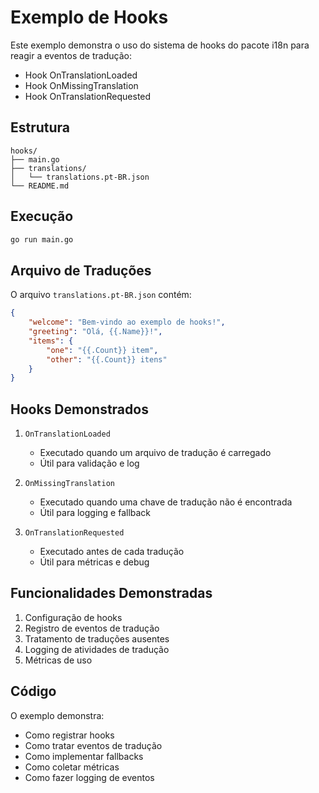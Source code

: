 # Exemplo de Hooks

Este exemplo demonstra o uso do sistema de hooks do pacote i18n para reagir a eventos de tradução:
- Hook OnTranslationLoaded
- Hook OnMissingTranslation
- Hook OnTranslationRequested

## Estrutura

```
hooks/
├── main.go
├── translations/
│   └── translations.pt-BR.json
└── README.md
```

## Execução

```bash
go run main.go
```

## Arquivo de Traduções

O arquivo `translations.pt-BR.json` contém:

```json
{
    "welcome": "Bem-vindo ao exemplo de hooks!",
    "greeting": "Olá, {{.Name}}!",
    "items": {
        "one": "{{.Count}} item",
        "other": "{{.Count}} itens"
    }
}
```

## Hooks Demonstrados

1. `OnTranslationLoaded`
   - Executado quando um arquivo de tradução é carregado
   - Útil para validação e log

2. `OnMissingTranslation`
   - Executado quando uma chave de tradução não é encontrada
   - Útil para logging e fallback

3. `OnTranslationRequested`
   - Executado antes de cada tradução
   - Útil para métricas e debug

## Funcionalidades Demonstradas

1. Configuração de hooks
2. Registro de eventos de tradução
3. Tratamento de traduções ausentes
4. Logging de atividades de tradução
5. Métricas de uso

## Código

O exemplo demonstra:
- Como registrar hooks
- Como tratar eventos de tradução
- Como implementar fallbacks
- Como coletar métricas
- Como fazer logging de eventos
